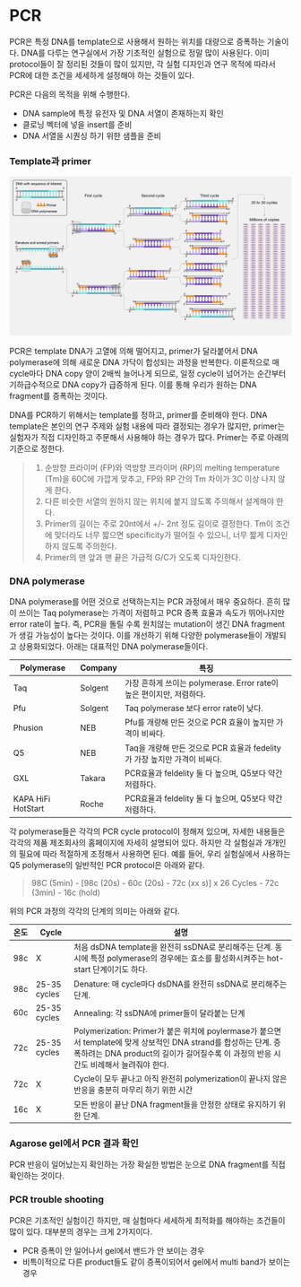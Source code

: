 # PCR

PCR은 특정 DNA를 template으로 사용해서 원하는 위치를 대량으로 증폭하는 기술이다. DNA를 다루는 연구실에서 가장 기초적인 실험으로 정말 많이 사용된다. 이미 protocol들이 잘 정리된 것들이 많이 있지만, 각 실험 디자인과 연구 목적에 따라서 PCR에 대한 조건을 세세하게 설정해야 하는 것들이 있다. 

PCR은 다음의 목적을 위해 수행한다.
* DNA sample에 특정 유전자 및 DNA 서열이 존재하는지 확인
* 클로닝 벡터에 넣을 insert를 준비
* DNA 서열을 시퀀싱 하기 위한 샘플을 준비

### Template과 primer
![PCR mechanism](../assets/img/ch2_02_1_PCR_mechanism.jpg)

PCR은 template DNA가 고열에 의해 떨어지고, primer가 달라붙어서 DNA polymerase에 의해 새로운 DNA 가닥이 합성되는 과정을 반복한다. 이론적으로 매 cycle마다 DNA copy 양이 2배씩 늘어나게 되므로, 일정 cycle이 넘어가는 순간부터 기하급수적으로 DNA copy가 급증하게 된다. 이를 통해 우리가 원하는 DNA fragment를 증폭하는 것이다. 

DNA를 PCR하기 위해서는 template를 정하고, primer를 준비해야 한다. DNA template은 본인의 연구 주제와 실험 내용에 따라 결정되는 경우가 많지만, primer는 실험자가 직접 디자인하고 주문해서 사용해야 하는 경우가 많다. Primer는 주로 아래의 기준으로 정한다. 

> 1. 순방향 프라이머 (FP)와 역방향 프라이머 (RP)의 melting temperature (Tm)을 60C에 가깝게 맞추고, FP와 RP 간의 Tm 차이가 3C 이상 나지 않게 한다.
> 2. 다른 비슷한 서열의 원하지 않는 위치에 붙지 않도록 주의해서 설계해야 한다.
> 3. Primer의 길이는 주로 20nt에서 +/- 2nt 정도 길이로 결정한다. Tm이 조건에 맞더라도 너무 짧으면 specificity가 떨어질 수 있으니, 너무 짧게 디자인하지 않도록 주의한다.
> 4. Primer의 맨 앞과 맨 끝은 가급적 G/C가 오도록 디자인한다. 

### DNA polymerase
DNA polymerase를 어떤 것으로 선택하는지는 PCR 과정에서 매우 중요하다. 흔히 많이 쓰이는 Taq polymerase는 가격이 저렴하고 PCR 증폭 효율과 속도가 뛰어나지만 error rate이 높다. 즉, PCR을 돌릴 수록 원치않는 mutation이 생긴 DNA fragment가 생길 가능성이 높다는 것이다. 이를 개선하기 위해 다양한 polymerase들이 개발되고 상용화되었다. 아래는 대표적인 DNA polymerase들이다. 

| Polymerase         | Company | 특징                                                |
| ------------------ | ------- | ------------------------------------------------- |
| Taq                | Solgent | 가장 흔하게 쓰이는 polymerase. Error rate이 높은 편이지만, 저렴하다. |
| Pfu                | Solgent | Taq polymerase 보다 error rate이 낮다.                 |
| Phusion            | NEB     | Pfu를 개량해 만든 것으로 PCR 효율이 높지만 가격이 비싸다.              |
| Q5                 | NEB     | Taq을 개량해 만든 것으로 PCR 효율과 fedelity가 가장 높지만 가격이 비싸다. |
| GXL                | Takara  | PCR효율과 feldelity 둘 다 높으며, Q5보다 약간 저렴하다.           |
| KAPA HiFi HotStart | Roche   | PCR효율과 feldelity 둘 다 높으며, Q5보다 약간 저렴하다.           |

각 polymerase들은 각각의 PCR cycle protocol이 정해져 있으며, 자세한 내용들은 각각의 제품 제조회사의 홈페이지에 자세히 설명되어 있다. 하지만 각 실험실과 개개인의 필요에 따라 적절하게 조정해서 사용하면 된다. 예를 들어, 우리 실험실에서 사용하는 Q5 polymerase의 일반적인 PCR protocol은 아래와 같다. 
> 98C (5min) - [98c (20s) - 60c (20s) - 72c (xx s)] x 26 Cycles - 72c (3min) - 16c (hold)

위의 PCR 과정의 각각의 단계의 의미는 아래와 같다. 

| 온도  | Cycle        | 설명                                                                                              |
| --- | ------------ | ----------------------------------------------------------------------------------------------- |
| 98c | X            | 처음 dsDNA template을 완전히 ssDNA로 분리해주는 단계. 동시에 특정 polymerase의 경우에는 효소를 활성화시켜주는 hot-start 단계이기도 하다. |
| 98c | 25-35 cycles | Denature: 매 cycle마다 dsDNA를 완전히 ssDNA로 분리해주는 단계.                                                 |
| 60c | 25-35 cycles | Annealing: 각 ssDNA에 primer들이 달라붙는 단계                                                            |
| 72c | 25-35 cycles | Polymerization: Primer가 붙은 위치에 poylermase가 붙으면서 template에 맞게 상보적인 DNA strand를 합성하는 단계. 증폭하려는 DNA product의 길이가 길어질수록 이 과정의 반응 시간도 비례해서 늘려줘야 한다.           |
| 72c | X            | Cycle이 모두 끝나고 아직 완전히 polymerization이 끝나지 않은 반응을 충분히 마무리 하기 위한 시간                                |
| 16c | X            | 모든 반응이 끝난 DNA fragment들을 안정한 상태로 유지하기 위한 단계.                                                    |


### Agarose gel에서 PCR 결과 확인
PCR 반응이 일어났는지 확인하는 가장 확실한 방법은 눈으로 DNA fragment를 직접 확인하는 것이다. 

### PCR trouble shooting
PCR은 기초적인 실험이긴 하지만, 매 실험마다 세세하게 최적화를 해야하는 조건들이 많이 있다. 대부분의 경우는 크게 2가지이다. 
* PCR 증폭이 안 일어나서 gel에서 밴드가 안 보이는 경우
* 비특이적으로 다른 product들도 같이 증폭이되어서 gel에서 multi band가 보이는 경우






